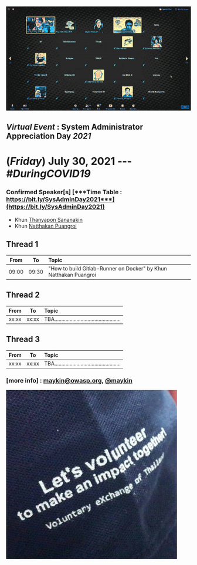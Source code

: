 
![](../2020/Group-of-2020.jpg "From SysAdminDay 2020 Virtual Event")

## ***Virtual Event*** : System Administrator Appreciation Day ***2021***
# **(*Friday*) July 30, 2021** --- *#DuringCOVID19*

### Confirmed Speaker[s] [***Time Table : https://bit.ly/SysAdminDay2021***](https://bit.ly/SysAdminDay2021)
+ Khun [Thanyapon Sananakin](https://www.facebook.com/thanyapon)
+ Khun [Natthakan Puangroi](https://www.facebook.com/mayplepete)

## Thread 1

| From  |    To    |  Topic                                                   |
|:-----:|:--------:|:---------------------------------------------------------|
| 09:00 |  09:30   | "How to build Gitlab-Runner on Docker" by Khun Natthakan Puangroi|

## Thread 2

| From  |    To    |  Topic                                                   |
|:-----:|:--------:|:---------------------------------------------------------|
| xx:xx |  xx:xx   | TBA................................................      |

## Thread 3

| From  |    To    |  Topic                                                   |
|:-----:|:--------:|:---------------------------------------------------------|
| xx:xx |  xx:xx   | TBA................................................      |


### [more info] : <maykin@owasp.org>, [@maykin](https://line.me/R/ti/p/%40maykin)

[![](Supporters/VolunteXTH.jpg "Thank you to our supporters")](https://VolunteX.github.io)
